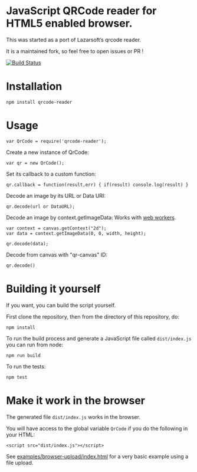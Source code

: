 JavaScript QRCode reader for HTML5 enabled browser.
===================================================

This was started as a port of Lazarsoft’s qrcode reader.

It is a maintained fork, so feel free to open issues or PR !

[![Build Status](https://travis-ci.org/edi9999/jsqrcode.svg?branch=master&style=flat)](https://travis-ci.org/edi9999/jsqrcode)

Installation
============

```
npm install qrcode-reader
```

Usage
=====

```
var QrCode = require('qrcode-reader');
```

Create a new instance of QrCode:

```
var qr = new QrCode();
```

Set its callback to a custom function:

```
qr.callback = function(result,err) { if(result) console.log(result) }
```

Decode an image by its URL or Data URI:

```
qr.decode(url or DataURL);
```

Decode an image by context.getImageData: Works with [web workers](https://developer.mozilla.org/en-US/docs/Web/API/Web_Workers_API/Using_web_workers).

```
var context = canvas.getContext("2d");
var data = context.getImageData(0, 0, width, height);

qr.decode(data);
```

Decode from canvas with "qr-canvas" ID:

```
qr.decode()
```

Building it yourself
====================

If you want, you can build the script yourself.

First clone the repository, then from the directory of this repository, do:

```
npm install
```

To run the build process and generate a JavaScript file called `dist/index.js` you can run from node:

```
npm run build
```

To run the tests:

```
npm test
```

Make it work in the browser
===========================

The generated file `dist/index.js` works in the browser.

You will have access to the global variable `QrCode` if you do the following in your HTML:

```
<script src="dist/index.js"></script>
```

See [examples/browser-upload/index.html](examples/browser-upload/index.html) for a very basic example using a file upload.
